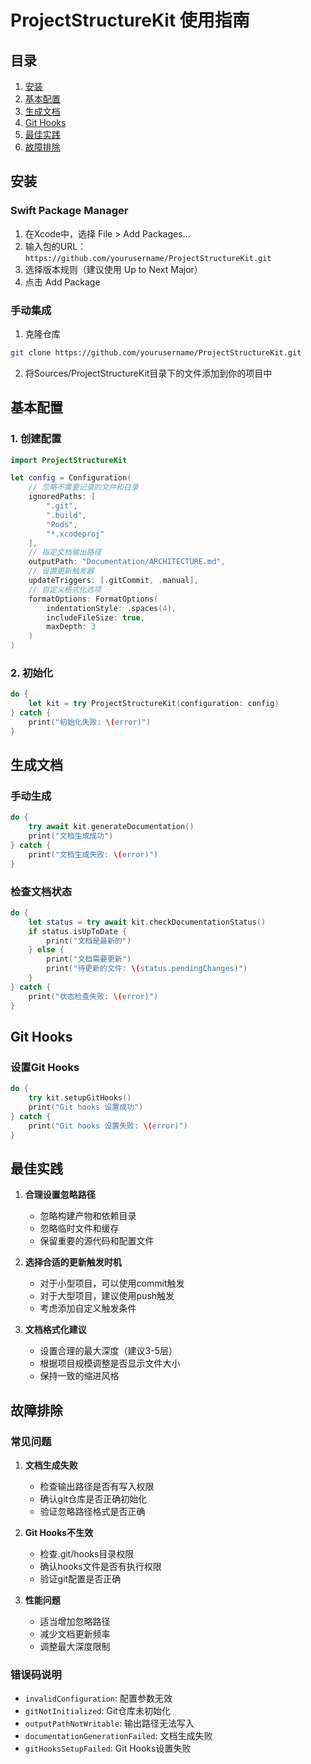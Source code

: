 # ProjectStructureKit 使用指南

## 目录

1. [安装](#安装)
2. [基本配置](#基本配置)
3. [生成文档](#生成文档)
4. [Git Hooks](#git-hooks)
5. [最佳实践](#最佳实践)
6. [故障排除](#故障排除)

## 安装

### Swift Package Manager

1. 在Xcode中，选择 File > Add Packages...
2. 输入包的URL：`https://github.com/yourusername/ProjectStructureKit.git`
3. 选择版本规则（建议使用 Up to Next Major）
4. 点击 Add Package

### 手动集成

1. 克隆仓库
```bash
git clone https://github.com/yourusername/ProjectStructureKit.git
```

2. 将Sources/ProjectStructureKit目录下的文件添加到你的项目中

## 基本配置

### 1. 创建配置

```swift
import ProjectStructureKit

let config = Configuration(
    // 忽略不需要记录的文件和目录
    ignoredPaths: [
        ".git",
        ".build",
        "Pods",
        "*.xcodeproj"
    ],
    // 指定文档输出路径
    outputPath: "Documentation/ARCHITECTURE.md",
    // 设置更新触发器
    updateTriggers: [.gitCommit, .manual],
    // 自定义格式化选项
    formatOptions: FormatOptions(
        indentationStyle: .spaces(4),
        includeFileSize: true,
        maxDepth: 3
    )
)
```

### 2. 初始化

```swift
do {
    let kit = try ProjectStructureKit(configuration: config)
} catch {
    print("初始化失败: \(error)")
}
```

## 生成文档

### 手动生成

```swift
do {
    try await kit.generateDocumentation()
    print("文档生成成功")
} catch {
    print("文档生成失败: \(error)")
}
```

### 检查文档状态

```swift
do {
    let status = try await kit.checkDocumentationStatus()
    if status.isUpToDate {
        print("文档是最新的")
    } else {
        print("文档需要更新")
        print("待更新的文件: \(status.pendingChanges)")
    }
} catch {
    print("状态检查失败: \(error)")
}
```

## Git Hooks

### 设置Git Hooks

```swift
do {
    try kit.setupGitHooks()
    print("Git hooks 设置成功")
} catch {
    print("Git hooks 设置失败: \(error)")
}
```

## 最佳实践

1. **合理设置忽略路径**
   - 忽略构建产物和依赖目录
   - 忽略临时文件和缓存
   - 保留重要的源代码和配置文件

2. **选择合适的更新触发时机**
   - 对于小型项目，可以使用commit触发
   - 对于大型项目，建议使用push触发
   - 考虑添加自定义触发条件

3. **文档格式化建议**
   - 设置合理的最大深度（建议3-5层）
   - 根据项目规模调整是否显示文件大小
   - 保持一致的缩进风格

## 故障排除

### 常见问题

1. **文档生成失败**
   - 检查输出路径是否有写入权限
   - 确认git仓库是否正确初始化
   - 验证忽略路径格式是否正确

2. **Git Hooks不生效**
   - 检查.git/hooks目录权限
   - 确认hooks文件是否有执行权限
   - 验证git配置是否正确

3. **性能问题**
   - 适当增加忽略路径
   - 减少文档更新频率
   - 调整最大深度限制

### 错误码说明

- `invalidConfiguration`: 配置参数无效
- `gitNotInitialized`: Git仓库未初始化
- `outputPathNotWritable`: 输出路径无法写入
- `documentationGenerationFailed`: 文档生成失败
- `gitHooksSetupFailed`: Git Hooks设置失败 